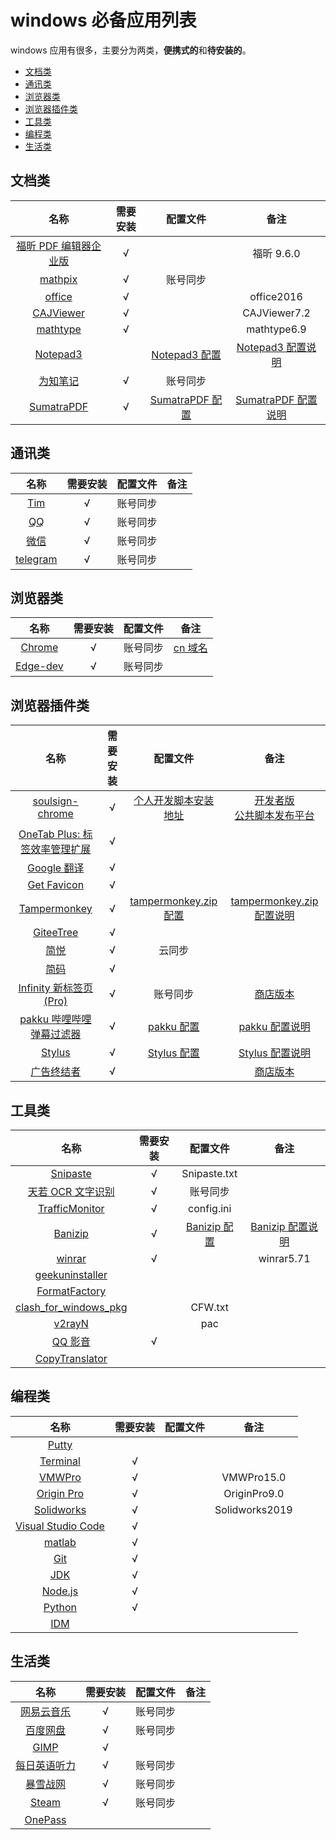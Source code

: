 # windows 必备应用列表

windows 应用有很多，主要分为两类，**便携式的**和**待安装的**。

- [文档类](#文档类)
- [通讯类](#通讯类)
- [浏览器类](#浏览器类)
- [浏览器插件类](#浏览器插件类)
- [工具类](#工具类)
- [编程类](#编程类)
- [生活类](#生活类)

## 文档类

|                                     名称                                     | 需要安装 |                                                  配置文件                                                   |                                                      备注                                                      |
| :--------------------------------------------------------------------------: | :------: | :---------------------------------------------------------------------------------------------------------: | :------------------------------------------------------------------------------------------------------------: |
|      [福昕 PDF 编辑器企业版](https://www.foxitsoftware.cn/pdf-editor/)       | &radic;  |                                                                                                             |                                                   福昕 9.6.0                                                   |
|                       [mathpix](https://mathpix.com/)                        | &radic;  |                                                  账号同步                                                   |
|                   [office](https://www.office.com/?auth=1)                   | &radic;  |                                                                                                             |                                                   office2016                                                   |
|             [CAJViewer](http://cajviewer.cnki.net/download.html)             | &radic;  |                                                                                                             |                                                  CAJViewer7.2                                                  |
|               [mathtype](https://www.mathtype.cn/xiazai.html)                | &radic;  |                                                                                                             |                                                  mathtype6.9                                                   |
|          [Notepad3](https://www.rizonesoft.com/downloads/notepad3/)          |          |     [Notepad3 配置](https://github.com/yi-Xu-0100/Application-Lists/tree/master/Configuration/Notepad3)     |    [Notepad3 配置说明](https://github.com/yi-Xu-0100/Application-Lists/tree/master/Configuration#notepad3)     |
|                    [为知笔记](https://www.wiz.cn/zh-cn/)                     | &radic;  |                                                  账号同步                                                   |
| [SumatraPDF](https://www.sumatrapdfreader.org/download-free-pdf-viewer.html) | &radic;  | [SumatraPDF 配置](https://github.com/yi-Xu-0100/Application-Lists/blob/master/Configuration/SumatraPDF.txt) | [SumatraPDF 配置说明](https://github.com/yi-Xu-0100/Application-Lists/tree/master/Configuration#sumatrapdftxt) |

## 通讯类

|                    名称                    | 需要安装 | 配置文件 | 备注  |
| :----------------------------------------: | :------: | :------: | :---: |
| [Tim](https://office.qq.com/download.html) | &radic;  | 账号同步 |
|       [QQ](https://im.qq.com/pcqq/)        | &radic;  | 账号同步 |
|       [微信](https://weixin.qq.com/)       | &radic;  | 账号同步 |
|   [telegram](https://telegram.org/apps)    | &radic;  | 账号同步 |

## 浏览器类

|                                名称                                | 需要安装 | 配置文件 |                   备注                   |
| :----------------------------------------------------------------: | :------: | :------: | :--------------------------------------: |
|              [Chrome](https://www.google.com/chrome/)              | &radic;  | 账号同步 | [cn 域名](https://www.google.cn/chrome/) |
| [Edge-dev](https://www.microsoft.com/en-us/edge/business/download) | &radic;  | 账号同步 |

## 浏览器插件类

|                                                                 名称                                                                  | 需要安装 |                                                      配置文件                                                       |                                                                 备注                                                                 |
| :-----------------------------------------------------------------------------------------------------------------------------------: | :------: | :-----------------------------------------------------------------------------------------------------------------: | :----------------------------------------------------------------------------------------------------------------------------------: |
|                                     [soulsign-chrome](https://github.com/inu1255/soulsign-chrome)                                     | &radic;  |                            [个人开发脚本安装地址](https://soulsign.inu1255.cn/?uid=1176)                            |              [开发者版](https://github.com/inu1255/soulsign-chrome)<br>[公共脚本发布平台](https://soulsign.inu1255.cn/)              |
| [OneTab Plus: 标签效率管理扩展](https://chrome.google.com/webstore/detail/onetab-plustab-manage-pro/lepdjbhbkpfenckechpdfohdmkhogojf) | &radic;  |
|              [Google 翻译](https://chrome.google.com/webstore/detail/google-translate/aapbdbdomjkkjkaonfhkkikfgjllcleb)               | &radic;  |
|                 [Get Favicon](https://chrome.google.com/webstore/detail/get-favicon/gpipahagclehninhhjkhbkliinfofnhe)                 | &radic;  |
|                                             [Tampermonkey](https://www.tampermonkey.net/)                                             | &radic;  | [tampermonkey.zip 配置](https://github.com/yi-Xu-0100/Application-Lists/blob/master/Configuration/tampermonkey.zip) |        [tampermonkey.zip 配置说明](https://github.com/yi-Xu-0100/Application-Lists/tree/master/Configuration#tampermonkeyzip)        |
|                                          [GiteeTree](https://gitee.com/oschina/GitCodeTree)                                           | &radic;  |
|                                                  [简悦](http://ksria.com/simpread/)                                                   | &radic;  |                                                       云同步                                                        |
|             [简码](https://microsoftedge.microsoft.com/addons/detail/%E7%AE%80%E7%A0%81/dpgjdomgklccodklkokapnaehbocnmfo)             | &radic;  |
|                                      [Infinity 新标签页 (Pro)](https://www.infinitynewtab.com/)                                       | &radic;  |                                                      账号同步                                                       |             [商店版本](https://chrome.google.com/webstore/detail/infinity-new-tab-pro/nnnkddnnlpamobajfibfdgfnbcnkgngh)              |
|                                        [pakku 哔哩哔哩弹幕过滤器](https://s.xmcp.ml/pakkujs/)                                         | &radic;  |         [pakku 配置](https://github.com/yi-Xu-0100/Application-Lists/blob/master/Configuration/pakku.json)          |                [pakku 配置说明](https://github.com/yi-Xu-0100/Application-Lists/tree/master/Configuration#pakkujson)                 |
|                                                [Stylus](https://add0n.com/stylus.html)                                                | &radic;  |        [Stylus 配置](https://github.com/yi-Xu-0100/Application-Lists/blob/master/Configuration/stylus.json)         |               [Stylus 配置说明](https://github.com/yi-Xu-0100/Application-Lists/tree/master/Configuration#stylusjson)                |
|                                               [广告终结者](https://www.adtchrome.com/)                                                | &radic;  |                                                                                                                     | [商店版本](https://chrome.google.com/webstore/detail/%E5%B9%BF%E5%91%8A%E7%BB%88%E7%BB%93%E8%80%85/fpdnjdlbdmifoocedhkighhlbchbiikl) |

## 工具类

|                                        名称                                        | 需要安装 |                                                配置文件                                                |                                                 备注                                                  |
| :--------------------------------------------------------------------------------: | :------: | :----------------------------------------------------------------------------------------------------: | :---------------------------------------------------------------------------------------------------: |
|                        [Snipaste](https://zh.snipaste.com/)                        | &radic;  |                                              Snipaste.txt                                              |
|                    [天若 OCR 文字识别](https://tianruoocr.cn/)                     | &radic;  |                                                账号同步                                                |
|     [TrafficMonitor](https://github.com/zhongyang219/TrafficMonitor/releases)      | &radic;  |                                               config.ini                                               |
|                   [Banizip](https://www.bandisoft.com/bandizip/)                   | &radic;  | [Banizip 配置](https://github.com/yi-Xu-0100/Application-Lists/blob/master/Configuration/Bandizip.reg) | [Banizip 配置说明](https://github.com/yi-Xu-0100/Application-Lists/tree/master/Configuration#Banizip) |
|                        [winrar](http://www.winrar.com.cn/)                         | &radic;  |                                                                                                        |                                              winrar5.71                                               |
|              [geekuninstaller](https://geekuninstaller.com/download)               |
|       [FormatFactory](http://www.pcfreetime.com/formatfactory/CN/index.html)       |
| [clash_for_windows_pkg](https://github.com/Fndroid/clash_for_windows_pkg/releases) |          |                                                CFW.txt                                                 |
|                 [v2rayN](https://github.com/2dust/v2rayN/releases)                 |          |                                                  pac                                                   |
|                         [QQ 影音](https://player.qq.com/)                          | &radic;  |
|            [CopyTranslator](https://copytranslator.github.io/download/)            |

## 编程类

|                                           名称                                            | 需要安装 | 配置文件 |      备注      |
| :---------------------------------------------------------------------------------------: | :------: | :------: | :------------: |
|                              [Putty](https://www.putty.org/)                              |
|        [Terminal](https://www.microsoft.com/zh-cn/p/windows-terminal/9n0dx20hk701)        | &radic;  |
| [VMWPro](https://www.vmware.com/products/workstation-pro/workstation-pro-evaluation.html) | &radic;  |          |   VMWPro15.0   |
|    [Origin Pro](https://www.originlab.com/index.aspx?%20go=DOWNLOADS/OriginEvaluation)    | &radic;  |          |  OriginPro9.0  |
|           [Solidworks](https://www.solidworks.com.cn/sw/support/downloads.htm)            | &radic;  |          | Solidworks2019 |
|               [Visual Studio Code](https://code.visualstudio.com/Download)                | &radic;  |
|                [matlab](https://ww2.mathworks.cn/downloads/web_downloads/)                | &radic;  |
|                          [Git](https://git-scm.com/download/win)                          | &radic;  |
|           [JDK](https://www.oracle.com/java/technologies/javase-downloads.html)           | &radic;  |
|                           [Node.js](https://nodejs.org/zh-cn/)                            | &radic;  |
|                    [Python](https://www.python.org/downloads/windows/)                    | &radic;  |
|               [IDM](https://www.internetdownloadmanager.com/download.html)                |

## 生活类

|                                名称                                 | 需要安装 | 配置文件 | 备注  |
| :-----------------------------------------------------------------: | :------: | :------: | :---: |
|           [网易云音乐](https://music.163.com/#/download)            | &radic;  | 账号同步 |
|             [百度网盘](https://pan.baidu.com/download)              | &radic;  | 账号同步 |
|               [GIMP](https://www.gimp.org/downloads/)               | &radic;  |
|             [每日英语听力](http://dict.eudic.net/ting/)             | &radic;  | 账号同步 |
| [暴雪战网](https://www.battlenet.com.cn/account/download/index.xml) | &radic;  | 账号同步 |
|           [Steam](https://store.steampowered.com/about/)            | &radic;  | 账号同步 |
|        [OnePass](https://github.com/kaku2015/OnePassWindows)        |
